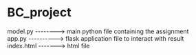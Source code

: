 # BC_project

model.py --------> main python file containing the assignment<br>
app.py ----------> flask application file to interact with result<br>
index.html -------> html file
